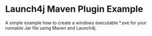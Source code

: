 # Launch4j Maven Plugin Example #

A simple example how to create a windows executable *.exe for your runnable Jar file using Maven and Launch4j.

